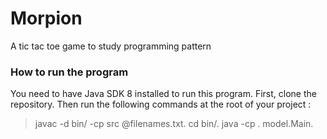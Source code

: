 # Morpion
A tic tac toe game to study programming pattern

### How to run the program
You need to have Java SDK 8 installed to run this program. 
First, clone the repository. 
Then run the following commands at the root of your project :
> javac -d bin/ -cp src @filenames.txt. 
> cd bin/. 
> java -cp . model.Main. 